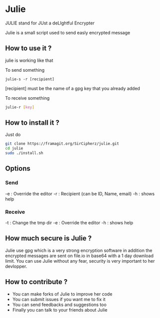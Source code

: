 # Julie

JULIE stand for JUst a deLIghtful Encrypter

Julie is a small script used to send easly encrypted message

## How to use it ?

julie is working like that

To send something
```
julie-s -r [recipient]
```
[recipient] must be the name of a gpg key that you already added

To receive something
```bash
julie-r [key]
```

## How to install it ?

Just do
```bash
git clone https://framagit.org/SirCipherz/julie.git
cd julie
sudo ./install.sh
```

## Options

### Send
-e : Override the editor
-r : Recipient (can be ID, Name, email)
-h : shows help

### Receive
-t : Change the tmp dir
-e : Override the editor
-h : shows help

## How much secure is Julie ?

Julie use gpg which is a very strong encryption software in addition the encrypted messages are sent on file.io in base64 with a 1 day download limit. You can use Julie without any fear, security is very important to her devlopper.

## How to contribute ?

- You can make forks of Julie to improve her code
- You can submit issues if you want me to fix it
- You can send feedbacks and suggestions too
- Finally you can talk to your friends about Julie
